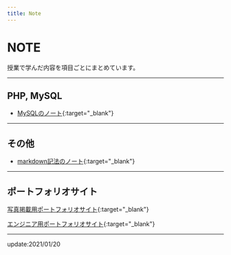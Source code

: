 ```yaml
---
title: Note
---
```


# NOTE
授業で学んだ内容を項目ごとにまとめています。  

---

## PHP, MySQL  
* [MySQLのノート](note/mysql.md){:target="_blank"}  

---

## その他
* [markdown記法のノート](note/markdown.md){:target="_blank"}  

---  

## ポートフォリオサイト
[写真掲載用ポートフォリオサイト](https://shoheiphoto.github.io/00/){:target="_blank"}  

[エンジニア用ポートフォリオサイト](https://shoheiphoto.github.io/00/portfolio/){:target="_blank"}  

---
update:2021/01/20